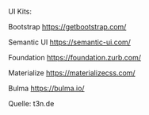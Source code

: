 UI Kits:

Bootstrap 
https://getbootstrap.com/


Semantic UI
https://semantic-ui.com/


Foundation
https://foundation.zurb.com/


Materialize
https://materializecss.com/


Bulma
https://bulma.io/



Quelle: t3n.de


